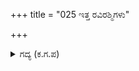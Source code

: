 +++
title = "025 ಇತ್ತ ರವಿರಶ್ಮಿಗಳು"

+++

<details><summary>ಗದ್ಯ (ಕ.ಗ.ಪ) </summary>

25. ಈ ಕಡೆ ಸೂರ್ಯರಶ್ಮಿಗಳು ವಿಶೇಷವಾಗಿ ಕೆಂಪು ಬಣ್ಣವನ್ನು ಹೊಂದಿದವು. (ಅಂದರೆ ಸೂರ್ಯಾಸ್ತ ಸಮೀಪಿಸಿತು.) ಈ ನೂಕಾಟದಲ್ಲಿ ಸೈಂಧವನನ್ನು ಕಾಣಲಾಗುತ್ತಿಲ್ಲ. ದುಃಖ, ದುಗುಡ ಸಾಕು, ಈ ಕಡೆ ನೀನು ಮಾಡಿದ ಪ್ರತಿಜ್ಞೆಗೆ ಸೋಲು ಹತ್ತಿರವಾಗುವ ಸಮಯ ಬಂದಿದೆ. ಅರ್ಜುನ ಸಾವಧಾನದಿಂದಿರು ಎನ್ನುತ್ತಾ ಕೃಷ್ಣನು ಅತ್ತಕಡೆಯ ವ್ಯೂಹದೆಡೆಗೆ ರಥವನ್ನು ನಡೆಸಿದನು.
</details>
